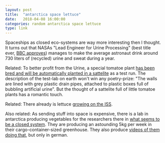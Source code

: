 ```yaml
---
layout: post
title:  "antarctica space lettuce"
date:   2018-04-08 16:00:00
categories: random antarctica space lettuce
type: link
---
```

Spaceships as closed eco-systems are way more interesting then I thought. It turns out that NASAs "Lead Engineer for Urine Processing" (best title ever, [BBC approves](http://www.bbc.com/future/story/20150527-solving-a-space-stations-toilet-shaped-problem)) manages to make the average astronaut drink around 730 liters of (recycled) urine and sweat during a year.

Related: 
To better profit from the Urine, a special tomatoe plant [has been bred and will be automatically planted in a sattelite](http://www.bbc.com/future/story/20170308-why-a-german-lab-is-growing-tomatoes-in-urine) as a test run. The description of the test-lab on earth won't win any poetry-prize: "The walls are lined with grey plastic drain pipes, attached to plastic boxes full of bubbling artificial urine". But the thought of a sattelite full of little tomatoe plants has a romantic touch.

Related: 
There already is lettuce [growing on the ISS](https://www.nasa.gov/feature/how-does-your-space-garden-grow).

Also related:
As sending stuff into space is expensive, there is a lab in antarctica producing vegetables for the researchers there in  [what seems to be a closed system](https://www.livescience.com/62241-antarctica-veggie-harvest.html). They are producing an astounding 5kg per week in their cargo-container-sized greenhouse. They also produce [videos of them doing that](https://www.youtube.com/watch?v=4zuyvTQfo5w), but only in german.
